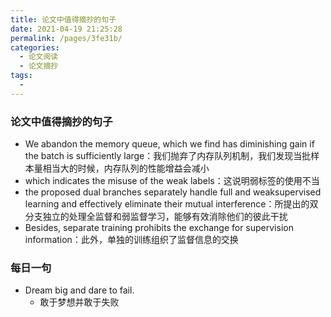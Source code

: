```yaml
---
title: 论文中值得摘抄的句子
date: 2021-04-19 21:25:28
permalink: /pages/3fe31b/
categories:
  - 论文阅读
  - 论文摘抄
tags:
  - 
---
```

### 论文中值得摘抄的句子

- We abandon the memory queue, which we find has diminishing gain if the batch is sufficiently large：我们抛弃了内存队列机制，我们发现当批样本量相当大的时候，内存队列的性能增益会减小
- which indicates the misuse of the weak labels：这说明弱标签的使用不当
- the proposed dual branches separately handle full and weaksupervised learning and effectively eliminate their mutual interference：所提出的双分支独立的处理全监督和弱监督学习，能够有效消除他们的彼此干扰
- Besides, separate training prohibits the exchange for supervision information：此外，单独的训练组织了监督信息的交换

### 每日一句

- Dream big and dare to fail.
  - 敢于梦想并敢于失败